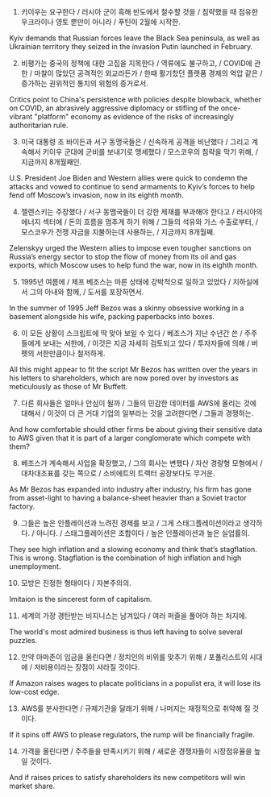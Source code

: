 1. 키이우는 요구한다 / 러시아 군이 흑해 반도에서 철수할 것을 / 침략했을 때 점유한 우크라이나 영토 뿐만이 아니라 / 푸틴이 2월에 시작한.

Kyiv demands that Russian forces leave the Black Sea peninsula, as well as Ukrainian territory they seized in the invasion Putin launched in February.

2. 비평가는 중국의 정책에 대한 고집을 지목한다 / 역류에도 불구하고, / COVID에 관한 / 마찰이 많았던 공격적인 외교라든가 / 한때 활기찼던 플랫폼 경제의 억압 같은 / 증가하는 권위적인 통치의 위험의 증거로서.

Critics point to China's persistence with policies despite blowback, whether on COVID, an abrasively aggressive diplomacy or stifling of the once-vibrant "platform" economy as evidence of the risks of increasingly authoritarian rule.

3. 미국 대통령 조 바이든과 서구 동맹국들은 / 신속하게 공격을 비난했다 / 그리고 계속해서 키이우 군대에 군비를 보내기로 맹세했다 / 모스코우의 침략을 막기 위해, / 지금까지 8개월째인.

U.S. President Joe Biden and Western allies were quick to condemn the attacks and vowed to continue to send armaments to Kyiv’s forces to help fend off Moscow’s invasion, now in its eighth month.

4. 젤렌스키는 주장했다 / 서구 동맴국들이 더 강한 제재를 부과해야 한다고 / 러시아의 에너지 섹터에 / 돈의 흐름을 멈추게 하기 위해 / 그들의 석유와 가스 수출로부터, / 모스코우가 전쟁 자금을 지불하는데 사용하는, / 지금까지 8개월째.

Zelenskyy urged the Western allies to impose even tougher sanctions on Russia’s energy sector to stop the flow of money from its oil and gas exports, which Moscow uses to help fund the war, now in its eighth month.

5. 1995년 여름에 / 제프 베조스는 마른 상태에 강박적으로 일하고 있었다 / 지하실에서 그의 아내와 함께, / 도서를 포장하면서.

In the summer of 1995 Jeff Bezos was a skinny obsessive working in a basement alongside his wife, packing paperbacks into boxes.

6. 이 모든 상황이 스크립트에 딱 맞아 보일 수 있다 / 베조스가 지난 수년간 쓴 / 주주들에게 보내는 서한에, / 이것은 지금 자세히 검토되고 있다 / 투자자들에 의해 / 버펫의 서한만큼이나 철저하게. 

All this might appear to fit the script Mr Bezos has written over the years in his letters to shareholders, which are now pored over by investors as meticulously as those of Mr Buffett.

7. 다른 회사들은 얼마나 안심이 될까 / 그들의 민감한 데이터를 AWS에 올리는 것에 대해서 / 이것이 더 큰 거대 기업의 일부라는 것을 고려한다면 / 그들과 경쟁하는.

And how comfortable should other firms be about giving their sensitive data to AWS given that it is part of a larger conglomerate which compete with them?

8. 베조스가 계속해서 사업을 확장했고, / 그의 회사는 변했다 / 자산 경량형 모형에서 / 대차대조표를 갖는 쪽으로 / 소비에트의 트랙터 공장보다도 무거운.

As Mr Bezos has expanded into industry after industry, his firm has gone from asset-light to having a balance-sheet  heavier than a Soviet tractor factory.

9. 그들은 높은 인플레이션과 느려진 경제를 보고 / 그게 스태그플레이션이라고 생각하다. / 아니다. / 스태그플레이션은 조합이다 / 높은 인플레이션과 높은 실업률의.

They see high inflation and a slowing economy and think that’s stagflation. This is wrong. Stagflation is the combination of high inflation and high unemployment.

10. 모방은 진정한 형태이다 / 자본주의의.

Imitaion is the sincerest form of capitalism.

11. 세계의 가장 경탄받는 비지니스는 남겨있다 / 여러 퍼즐을 풀어야 하는 처지에.

The world's most admired business is thus left having to solve several puzzles.

12. 만약 아마존이 임금을 올린다면 / 정치인의 비위를 맞추기 위해 / 포퓰리스트의 시대에 / 저비용이라는 장점이 사라질 것이다.

If Amazon raises wages to placate politicians in a populist era, it will lose its low-cost edge.

13. AWS를 분사한다면 / 규제기관을 달래기 위해 / 나머지는 재정적으로 취약해 질 것이다.

If it spins off AWS to please regulators, the rump will be financially fragile.

14. 가격을 올린다면 / 주주들을 만족시키기 위해 / 새로운 경쟁자들이 시장점유율을 높일 것이다.

And if raises prices to satisfy shareholders its new competitors will win market share.


